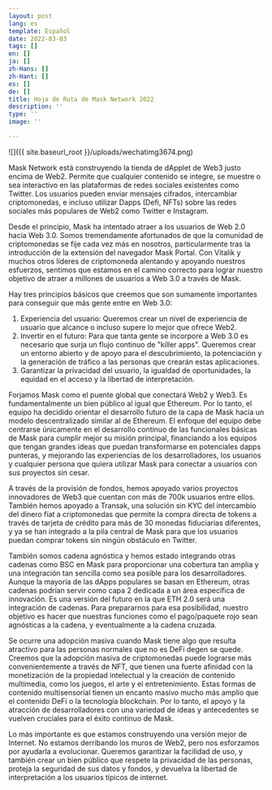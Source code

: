 ```yaml
---
layout: post
lang: es
template: Español
date: 2022-03-03
tags: []
en: []
ja: []
zh-Hans: []
zh-Hant: []
es: []
de: []
title: Hoja de Ruta de Mask Network 2022
description: ''
type: ''
image: ''

---
```

![]({{ site.baseurl_root }}/uploads/wechatimg3674.png)

Mask Network está construyendo la tienda de dApplet de Web3 justo encima de Web2. Permite que cualquier contenido se integre, se muestre o sea interactivo en las plataformas de redes sociales existentes como Twitter. Los usuarios pueden enviar mensajes cifrados, intercambiar criptomonedas, e incluso utilizar Dapps (Defi, NFTs) sobre las redes sociales más populares de Web2 como Twitter e Instagram.

Desde el principio, Mask ha intentado atraer a los usuarios de Web 2.0 hacia Web 3.0. Somos tremendamente afortunados de que la comunidad de criptomonedas se fije cada vez más en nosotros, particularmente tras la introducción de la extensión del navegador Mask Portal. Con Vitalik y muchos otros líderes de criptomoneda alentando y apoyando nuestros esfuerzos, sentimos que estamos en el camino correcto para lograr nuestro objetivo de atraer a millones de usuarios a Web 3.0 a través de Mask.

Hay tres principios básicos que creemos que son sumamente importantes para conseguir que más gente entre en Web 3.0:

1. Experiencia del usuario: Queremos crear un nivel de experiencia de usuario que alcance o incluso supere lo mejor que ofrece Web2.
2. Invertir en el futuro: Para que tanta gente se incorpore a Web 3.0 es necesario que surja un flujo continuo de "killer apps". Queremos crear un entorno abierto y de apoyo para el descubrimiento, la potenciación y la generación de tráfico a las personas que crearán estas aplicaciones.
3. Garantizar la privacidad del usuario, la igualdad de oportunidades, la equidad en el acceso y la libertad de interpretación.

Forjamos Mask como el puente global que conectará Web2 y Web3. Es fundamentalmente un bien público al igual que Ethereum. Por lo tanto, el equipo ha decidido orientar el desarrollo futuro de la capa de Mask hacia un modelo descentralizado similar al de Ethereum. El enfoque del equipo debe centrarse únicamente en el desarrollo continuo de las funcionales básicas de Mask para cumplir mejor su misión principal, financiando a los equipos que tengan grandes ideas que puedan transformarse en potenciales dapps punteras, y mejorando las experiencias de los desarrolladores, los usuarios y cualquier persona que quiera utilizar Mask para conectar a usuarios con sus proyectos sin cesar.

A través de la provisión de fondos, hemos apoyado varios proyectos innovadores de Web3 que cuentan con más de 700k usuarios entre ellos. También hemos apoyado a Transak, una solución sin KYC del intercambio del dinero fíat a criptomonedas que permite la compra directa de tokens a través de tarjeta de crédito para más de 30 monedas fiduciarias diferentes, y ya se han integrado a la pila central de Mask para que los usuarios puedan comprar tokens sin ningún obstáculo en Twitter.

También somos cadena agnóstica y hemos estado integrando otras cadenas como BSC en Mask para proporcionar una cobertura tan amplia y una integración tan sencilla como sea posible para los desarrolladores. Aunque la mayoría de las dApps populares se basan en Ethereum, otras cadenas podrían servir como capa 2 dedicada a un área específica de innovación. Es una versión del futuro en la que ETH 2.0 será una integración de cadenas. Para prepararnos para esa posibilidad, nuestro objetivo es hacer que nuestras funciones como el pago/paquete rojo sean agnósticas a la cadena, y eventualmente a la cadena cruzada.

Se ocurre una adopción masiva cuando Mask tiene algo que resulta atractivo para las personas normales que no es DeFi degen se quede. Creemos que la adopción masiva de criptomonedas puede lograrse más convenientemente a través de NFT, que tienen una fuerte afinidad con la monetización de la propiedad intelectual y la creación de contenido multimedia, como los juegos, el arte y el entretenimiento. Estas formas de contenido multisensorial tienen un encanto masivo mucho más amplio que el contenido DeFi o la tecnología blockchain. Por lo tanto, el apoyo y la atracción de desarrolladores con una variedad de ideas y antecedentes se vuelven cruciales para el éxito continuo de Mask.

Lo más importante es que estamos construyendo una versión mejor de Internet. No estamos derribando los muros de Web2, pero nos esforzamos por ayudarla a evolucionar. Queremos garantizar la facilidad de uso, y también crear un bien público que respete la privacidad de las personas, proteja la seguridad de sus datos y fondos, y devuelva la libertad de interpretación a los usuarios típicos de internet.